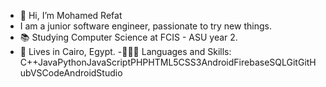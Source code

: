 - 👋 Hi, I’m Mohamed Refat
- I am a junior software engineer, passionate to try new things.
- 📚 Studying Computer Science at FCIS - ASU year 2.
- 📌 Lives in Cairo, Egypt.
-👨🏻‍💻 Languages and Skills:
C++JavaPythonJavaScriptPHPHTML5CSS3AndroidFirebaseSQLGitGitHubVSCodeAndroidStudio


<!---
Mohammed-Refat/Mohammed-Refat is a ✨ special ✨ repository because its `README.md` (this file) appears on your GitHub profile.
You can click the Preview link to take a look at your changes.
--->
